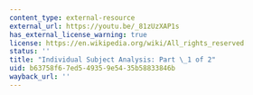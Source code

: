 ```yaml
---
content_type: external-resource
external_url: https://youtu.be/_81zUzXAP1s
has_external_license_warning: true
license: https://en.wikipedia.org/wiki/All_rights_reserved
status: ''
title: "Individual Subject Analysis: Part \_1 of 2"
uid: b63758f6-7ed5-4935-9e54-35b58833846b
wayback_url: ''
---
```

